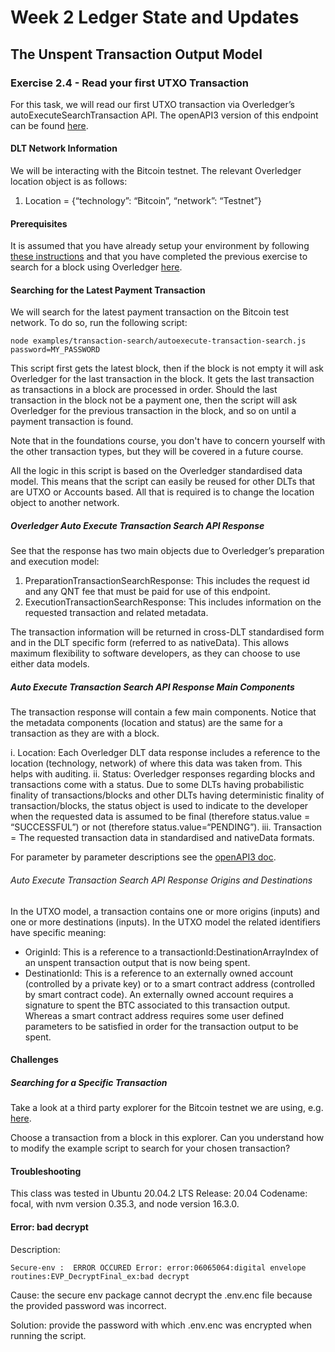 # Week 2 Ledger State and Updates

## The Unspent Transaction Output Model

### Exercise 2.4 - Read your first UTXO Transaction

For this task, we will read our first UTXO transaction via Overledger’s autoExecuteSearchTransaction API. The openAPI3 version of this endpoint can be found [here](https://docs.overledger.io/#operation/autoExecuteSearchTransactionRequest). 

#### DLT Network Information

We will be interacting with the Bitcoin testnet. The relevant Overledger location object is as follows:

1. Location = {“technology”: “Bitcoin”, “network”: “Testnet”}

#### Prerequisites

It is assumed that you have already setup your environment by following [these instructions](./CLASS1.md) and that you have completed the previous exercise to search for a block using Overledger [here](./CLASS2.md).

#### Searching for the Latest Payment Transaction

We will search for the latest payment transaction on the Bitcoin test network. To do so, run the following script:

`node examples/transaction-search/autoexecute-transaction-search.js password=MY_PASSWORD`

This script first gets the latest block, then if the block is not empty it will ask Overledger for the last transaction in the block. It gets the last transaction as transactions in a block are processed in order. Should the last transaction in the block not be a payment one, then the script will ask Overledger for the previous transaction in the block, and so on until a payment transaction is found.

Note that in the foundations course, you don't have to concern yourself with the other transaction types, but they will be covered in a future course.

All the logic in this script is based on the Overledger standardised data model. This means that the script can easily be reused for other DLTs that are UTXO or Accounts based. All that is required is to change the location object to another network.

##### Overledger Auto Execute Transaction Search API Response

See that the response has two main objects due to Overledger’s preparation and execution model:

1. PreparationTransactionSearchResponse: This includes the request id and any QNT fee that must be paid for use of this endpoint.
2. ExecutionTransactionSearchResponse: This includes information on the requested transaction and related metadata. 

The transaction information will be returned in cross-DLT standardised form and in the DLT specific form (referred to as nativeData). This allows maximum flexibility to software developers, as they can choose to use either data models.

##### Auto Execute Transaction Search API Response Main Components

The transaction response will contain a few main components. Notice that the metadata components (location and status) are the same for a transaction as they are with a block.

i. Location: Each Overledger DLT data response includes a reference to the location (technology, network) of where this data was taken from. This helps with auditing.
ii. Status: Overledger responses regarding blocks and transactions come with a status. Due to some DLTs having probabilistic finality of transactions/blocks and other DLTs having deterministic finality of transaction/blocks, the status object is used to indicate to the developer when the requested data is assumed to be final (therefore status.value = “SUCCESSFUL”) or not (therefore status.value=“PENDING”).
iii. Transaction = The requested transaction data in standardised and nativeData formats.

For parameter by parameter descriptions see the [openAPI3 doc](https://docs.overledger.io/#operation/autoExecuteSearchTransactionRequest).

###### Auto Execute Transaction Search API Response Origins and Destinations

In the UTXO model, a transaction contains one or more origins (inputs) and one or more destinations (inputs). In the UTXO model the related identifiers have specific meaning:

- OriginId: This is a reference to a transactionId:DestinationArrayIndex of an unspent transaction output that is now being spent.
- DestinationId: This is a reference to an externally owned account (controlled by a private key) or to a smart contract address (controlled by smart contract code). An externally owned account requires a signature to spent the BTC associated to this transaction output. Whereas a smart contract address requires some user defined parameters to be satisfied in order for the transaction output to be spent. 

#### Challenges

##### Searching for a Specific Transaction

Take a look at a third party explorer for the Bitcoin testnet we are using, e.g. [here](https://blockstream.info/testnet/). 

Choose a transaction from a block in this explorer. Can you understand how to modify the example script to search for your chosen transaction?

#### Troubleshooting
This class was tested in  Ubuntu 20.04.2 LTS Release: 20.04 Codename: focal, with nvm version 0.35.3, and node version 16.3.0. 

#### Error: bad decrypt 

Description:

``Secure-env :  ERROR OCCURED Error: error:06065064:digital envelope routines:EVP_DecryptFinal_ex:bad decrypt``

Cause: the secure env package cannot decrypt the .env.enc file because the provided password was incorrect.

Solution: provide the password with which .env.enc was encrypted when running the script.

